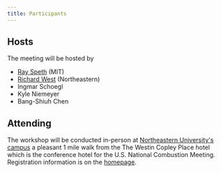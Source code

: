 ```yaml
---
title: Participants
---
```

## Hosts

The meeting will be hosted by

* [Ray Speth](./bios#ray-speth) (MIT)
* [Richard West](./bios#richard-west) (Northeastern)
* Ingmar Schoegl
* Kyle Niemeyer
* Bang-Shiuh Chen 

## Attending

The workshop will be conducted in-person at [Northeastern University's campus](https://www.northeastern.edu/) a pleasant 1 mile walk from the The Westin Copley Place hotel which is the conference hotel for the U.S. National Combustion Meeting.
Registration information is on the [homepage](./#registration).

